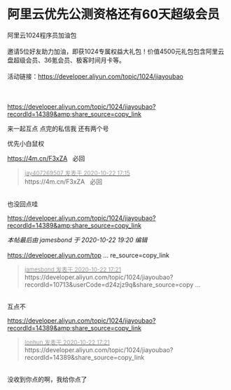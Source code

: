 # 阿里云优先公测资格还有60天超级会员


阿里云1024程序员加油包<br />
<br />
邀请5位好友助力加油，即获1024专属权益大礼包！价值4500元礼包包含阿里云盘超级会员、36氪会员、极客时间月卡等。<br />
<br />
活动链接：https://developer.aliyun.com/topic/1024/jiayoubao<br />
<br />
<br />
<br />
https://developer.aliyun.com/topic/1024/jiayoubao?recordId=14389&amp;share_source=copy_link

来一起互点 点完的私信我 还有两个号

优先小白鼠权

https://4m.cn/F3xZA&nbsp; &nbsp;必回

<div class="quote"><blockquote><font size="2"><a href="https://www.hostloc.com/forum.php?mod=redirect&amp;goto=findpost&amp;pid=9336801&amp;ptid=757226" target="_blank"><font color="#999999">jay407269507 发表于 2020-10-22 17:15</font></a></font><br />
https://4m.cn/F3xZA&nbsp; &nbsp;必回</blockquote></div><br />
也没回点哇<img src="static/image/smiley/yct/010.gif" smilieid="41" border="0" alt="" />

https://developer.aliyun.com/topic/1024/jiayoubao?recordId=14389&amp;share_source=copy_link

<i class="pstatus"> 本帖最后由 jamesbond 于 2020-10-22 19:20 编辑 </i><br />
<br />
<a href="https://developer.aliyun.com/topic/1024/jiayoubao?recordId=10713&amp;share_source=copy_link]https://developer.aliyun.com/topic/1024/jiayoubao?recordId=10713&amp;share_source=copy_link" target="_blank">https://developer.aliyun.com/top ... re_source=copy_link</a><img id="aimg_shZ6I" onclick="zoom(this, this.src, 0, 0, 0)" class="zoom" src="https://cdn.jsdelivr.net/gh/hishis/forum-master/public/images/patch.gif" onmouseover="img_onmouseoverfunc(this)" onload="thumbImg(this)" border="0" alt="" />

<div class="quote"><blockquote><font size="2"><a href="https://www.hostloc.com/forum.php?mod=redirect&amp;goto=findpost&amp;pid=9336874&amp;ptid=757226" target="_blank"><font color="#999999">jamesbond 发表于 2020-10-22 17:21</font></a></font><br />
https://developer.aliyun.com/topic/1024/jiayoubao?recordId=10713&amp;userCode=d24zjz9q&amp;share_source=copy ...</blockquote></div><br />
互点不

https://developer.aliyun.com/topic/1024/jiayoubao?recordId=14389&amp;share_source=copy_link<br />


<div class="quote"><blockquote><font size="2"><a href="https://www.hostloc.com/forum.php?mod=redirect&amp;goto=findpost&amp;pid=9336867&amp;ptid=757226" target="_blank"><font color="#999999">lonhun 发表于 2020-10-22 17:21</font></a></font><br />
https://developer.aliyun.com/topic/1024/jiayoubao?recordId=14389&amp;share_source=copy_link</blockquote></div><br />
没收到你点的啊，我给你点了

